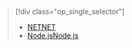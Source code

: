 > [!div class="op_single_selector"]
> * [<span data-ttu-id="d44c3-101">NET</span><span class="sxs-lookup"><span data-stu-id="d44c3-101">NET</span></span>](../articles/service-bus-relay/relay-hybrid-connections-dotnet-get-started.md)
> * [<span data-ttu-id="d44c3-102">Node.js</span><span class="sxs-lookup"><span data-stu-id="d44c3-102">Node.js</span></span>](../articles/service-bus-relay/relay-hybrid-connections-node-get-started.md)
> 
> 

